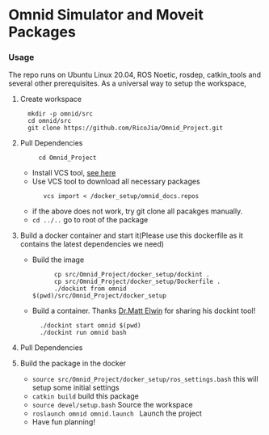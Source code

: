 # Omnid Simulator and Moveit Packages

### Usage
The repo runs on Ubuntu Linux 20.04, ROS Noetic, rosdep, catkin_tools and several other prerequisites. 
As a universal way to setup the workspace, 

1. Create workspace
      ``` shell script
        mkdir -p omnid/src
        cd omnid/src
        git clone https://github.com/RicoJia/Omnid_Project.git
   ```
2. Pull Dependencies
    ```shell script
         cd Omnid_Project
    ```
   - Install VCS tool, [see here](https://github.com/dirk-thomas/vcstool)
   - Use VCS tool to download all necessary packages
        ```shell script
           vcs import < /docker_setup/omnid_docs.repos
        ```
   - if the above does not work, try git clone all pacakges manually.   
   - ```cd ../..``` go to root of the package

3. Build a docker container and start it(Please use this dockerfile as it contains the latest dependencies we need)
   - Build the image
      ```
            cp src/Omnid_Project/docker_setup/dockint .
            cp src/Omnid_Project/docker_setup/Dockerfile .
            ./dockint from omnid $(pwd)/src/Omnid_Project/docker_setup
       ``` 

   - Build a container. Thanks [Dr.Matt Elwin](https://robotics.northwestern.edu/people/profiles/faculty/elwin-matt.html) for sharing his dockint tool!
      ``` 
        ./dockint start omnid $(pwd)
        ./dockint run omnid bash
      ```   
3. Pull Dependencies
    
4. Build the package in the docker  
   - ```source src/Omnid_Project/docker_setup/ros_settings.bash``` this will setup some initial settings 
   - ```catkin build``` build this package
   - ```source devel/setup.bash```   Source the workspace
   - ```roslaunch omnid omnid.launch ``` Launch the project
   - Have fun planning!


